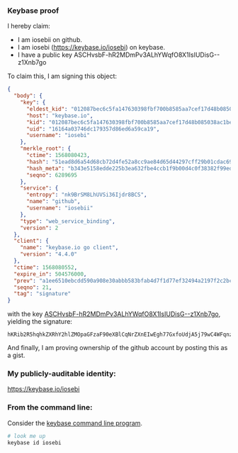 ### Keybase proof

I hereby claim:

  * I am iosebii on github.
  * I am iosebi (https://keybase.io/iosebi) on keybase.
  * I have a public key ASCHvsbF-hR2MDmPv3ALhYWqfO8X1IsIUDisG--z1Xnb7go

To claim this, I am signing this object:

```json
{
  "body": {
    "key": {
      "eldest_kid": "012087bec6c5fa147630398fbf700b8585aa7cef17d48b085038ac1befb3d579dbee0a",
      "host": "keybase.io",
      "kid": "012087bec6c5fa147630398fbf700b8585aa7cef17d48b085038ac1befb3d579dbee0a",
      "uid": "16164a03746dc179357d86ed6a59ca19",
      "username": "iosebi"
    },
    "merkle_root": {
      "ctime": 1568080423,
      "hash": "51ead8d6a54d68cb72d4fe52a8cc9ae84d65d44297cff29b01cdac69b69434096345b5ea191576118b21c49b66e4bc02b4241d303ef453edc3100cb8148c9095",
      "hash_meta": "b343e5158edde225b3ea632fbe4ccb1f9b00d4c0f38382f99ede26369a93cf6b",
      "seqno": 6289695
    },
    "service": {
      "entropy": "nk9BrSM8LhUVSi36Ijdr8BCS",
      "name": "github",
      "username": "iosebii"
    },
    "type": "web_service_binding",
    "version": 2
  },
  "client": {
    "name": "keybase.io go client",
    "version": "4.4.0"
  },
  "ctime": 1568080552,
  "expire_in": 504576000,
  "prev": "a1ee6510ebcdd590a908e30abbb583bfab4d7f1d77ef32494a2197f2c2bc2ea4",
  "seqno": 21,
  "tag": "signature"
}
```

with the key [ASCHvsbF-hR2MDmPv3ALhYWqfO8X1IsIUDisG--z1Xnb7go](https://keybase.io/iosebi), yielding the signature:

```
hKRib2R5hqhkZXRhY2hlZMOpaGFzaF90eXBlCqNrZXnEIwEgh77GxfoUdjA5j79wC4WFqnzvF9SLCFA4rBvvs9V52+4Kp3BheWxvYWTESpcCFcQgoe5lEOvN1ZCpCOMKu7WDv6tNfx137zJJSiGX8sK8LqTEIEYtJYGQFGuARgytE1Zpk1Au+NE+cGA/8vvWy/2X4duVAgHCo3NpZ8RA5iqIWqQb6eu9gXIM5MzhDiGZyC32SR6SPYe8P0fU7ihZj82TyYoGIPBkb12s9PU1hTvWPC80qjs5/ZXfYE+GDKhzaWdfdHlwZSCkaGFzaIKkdHlwZQildmFsdWXEIIKApB7LACLaD1fQtZN2/stPVPEGsC1UU2GZhGEBxEtpo3RhZ80CAqd2ZXJzaW9uAQ==

```

And finally, I am proving ownership of the github account by posting this as a gist.

### My publicly-auditable identity:

https://keybase.io/iosebi

### From the command line:

Consider the [keybase command line program](https://keybase.io/download).

```bash
# look me up
keybase id iosebi
```
